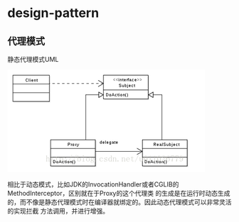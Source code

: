 # design-pattern
## 代理模式

静态代理模式UML

![avatar](./pics/proxy.png)

相比于动态模式，比如JDK的InvocationHandler或者CGLIB的MethodInterceptor，区别就在于Proxy的这个代理类
的生成是在运行时动态生成的，而不像是静态代理模式时在编译器就绑定的。因此动态代理模式可以非常灵活的实现拦截
方法调用，并进行增强。
